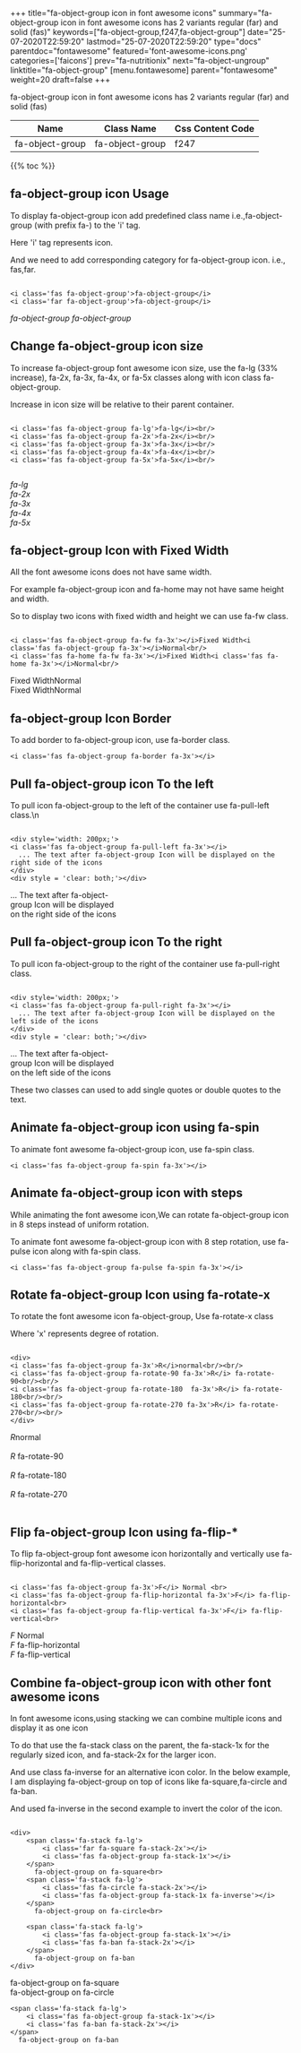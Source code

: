 +++
title="fa-object-group icon in font awesome icons"
summary="fa-object-group icon in font awesome icons has 2 variants regular (far) and solid (fas)"
keywords=["fa-object-group,f247,fa-object-group"]
date="25-07-2020T22:59:20"
lastmod="25-07-2020T22:59:20"
type="docs"
parentdoc="fontawesome"
featured='font-awesome-icons.png'
categories=['faicons']
prev="fa-nutritionix"
next="fa-object-ungroup"
linktitle="fa-object-group"
[menu.fontawesome]
parent="fontawesome"
weight=20
draft=false
+++


fa-object-group icon in font awesome icons has 2 variants regular (far) and solid (fas)

<div class='table-responsive'><table class='table'><thead><tr><th>Name</th><th>Class Name</th><th>Css Content Code</th></tr></thead><tbody><tr><td>fa-object-group</td><td>fa-object-group</td><td>f247</td></tr></tbody></table></div>


{{% toc %}}


## fa-object-group icon Usage

To display fa-object-group icon add predefined class name i.e.,fa-object-group (with prefix fa-) to the 'i' tag.

Here 'i' tag represents icon.

And we need to add corresponding category for fa-object-group icon. i.e., fas,far.


```

<i class='fas fa-object-group'>fa-object-group</i>
<i class='far fa-object-group'>fa-object-group</i>
```

<i class='fas fa-object-group'>fa-object-group</i>
<i class='far fa-object-group'>fa-object-group</i>




## Change fa-object-group icon size
To increase fa-object-group font awesome icon size, use the fa-lg (33% increase), fa-2x, fa-3x, fa-4x, or fa-5x classes along with icon class fa-object-group.

Increase in icon size will be relative to their parent container. 

```

<i class='fas fa-object-group fa-lg'>fa-lg</i><br/>
<i class='fas fa-object-group fa-2x'>fa-2x</i><br/>
<i class='fas fa-object-group fa-3x'>fa-3x</i><br/>
<i class='fas fa-object-group fa-4x'>fa-4x</i><br/>
<i class='fas fa-object-group fa-5x'>fa-5x</i><br/>
            
```

<i class='fas fa-object-group fa-lg'>fa-lg</i><br/>
<i class='fas fa-object-group fa-2x'>fa-2x</i><br/>
<i class='fas fa-object-group fa-3x'>fa-3x</i><br/>
<i class='fas fa-object-group fa-4x'>fa-4x</i><br/>
<i class='fas fa-object-group fa-5x'>fa-5x</i><br/>
            



## fa-object-group Icon with Fixed Width 

All the font awesome icons does not have same width.

For example fa-object-group icon and fa-home may not have same height and width.

So to display two icons with fixed width and height we can use fa-fw class.


```

<i class='fas fa-object-group fa-fw fa-3x'></i>Fixed Width<i class='fas fa-object-group fa-3x'></i>Normal<br/>
<i class='fas fa-home fa-fw fa-3x'></i>Fixed Width<i class='fas fa-home fa-3x'></i>Normal<br/>
```

<i class='fas fa-object-group fa-fw fa-3x'></i>Fixed Width<i class='fas fa-object-group fa-3x'></i>Normal<br/>
<i class='fas fa-home fa-fw fa-3x'></i>Fixed Width<i class='fas fa-home fa-3x'></i>Normal<br/>



## fa-object-group Icon Border 

To add border to fa-object-group icon, use fa-border class.


```
<i class='fas fa-object-group fa-border fa-3x'></i>

```
<i class='fas fa-object-group fa-border fa-3x'></i>





## Pull fa-object-group icon To the left

To pull icon fa-object-group to the left of the container use fa-pull-left class.\n

```

<div style='width: 200px;'>
<i class='fas fa-object-group fa-pull-left fa-3x'></i>
  ... The text after fa-object-group Icon will be displayed on the right side of the icons
</div>
<div style = 'clear: both;'></div>
```

<div style='width: 200px;'>
<i class='fas fa-object-group fa-pull-left fa-3x'></i>
  ... The text after fa-object-group Icon will be displayed on the right side of the icons
</div>
<div style = 'clear: both;'></div>




## Pull fa-object-group icon To the right
To pull icon fa-object-group to the right of the container use fa-pull-right class.

```

<div style='width: 200px;'>
<i class='fas fa-object-group fa-pull-right fa-3x'></i>
  ... The text after fa-object-group Icon will be displayed on the left side of the icons
</div>
<div style = 'clear: both;'></div>
```

<div style='width: 200px;'>
<i class='fas fa-object-group fa-pull-right fa-3x'></i>
  ... The text after fa-object-group Icon will be displayed on the left side of the icons
</div>
<div style = 'clear: both;'></div>

These two classes can used to add single quotes or double quotes to the text.


## Animate fa-object-group icon using fa-spin
To animate font awesome fa-object-group icon, use fa-spin class.

```
<i class='fas fa-object-group fa-spin fa-3x'></i>
```
<i class='fas fa-object-group fa-spin fa-3x'></i>




## Animate fa-object-group icon with steps
While animating the font awesome icon,We can rotate fa-object-group icon in 8 steps instead of uniform rotation.

To animate font awesome fa-object-group icon with 8 step rotation, use fa-pulse icon along with fa-spin class.


```
<i class='fas fa-object-group fa-pulse fa-spin fa-3x'></i>

```
<i class='fas fa-object-group fa-pulse fa-spin fa-3x'></i>





## Rotate fa-object-group Icon using fa-rotate-x
To rotate the font awesome icon fa-object-group, Use fa-rotate-x class

Where 'x' represents degree of rotation.


```

<div>
<i class='fas fa-object-group fa-3x'>R</i>normal<br/><br/>
<i class='fas fa-object-group fa-rotate-90 fa-3x'>R</i> fa-rotate-90<br/><br/> 
<i class='fas fa-object-group fa-rotate-180  fa-3x'>R</i> fa-rotate-180<br/><br/> 
<i class='fas fa-object-group fa-rotate-270 fa-3x'>R</i> fa-rotate-270<br/><br/>
</div>
```

<div>
<i class='fas fa-object-group fa-3x'>R</i>normal<br/><br/>
<i class='fas fa-object-group fa-rotate-90 fa-3x'>R</i> fa-rotate-90<br/><br/> 
<i class='fas fa-object-group fa-rotate-180  fa-3x'>R</i> fa-rotate-180<br/><br/> 
<i class='fas fa-object-group fa-rotate-270 fa-3x'>R</i> fa-rotate-270<br/><br/>
</div>




## Flip fa-object-group Icon using fa-flip-*
To flip fa-object-group font awesome icon horizontally and vertically use fa-flip-horizontal and fa-flip-vertical classes. 

```

<i class='fas fa-object-group fa-3x'>F</i> Normal <br>
<i class='fas fa-object-group fa-flip-horizontal fa-3x'>F</i> fa-flip-horizontal<br>
<i class='fas fa-object-group fa-flip-vertical fa-3x'>F</i> fa-flip-vertical<br>
```

<i class='fas fa-object-group fa-3x'>F</i> Normal <br>
<i class='fas fa-object-group fa-flip-horizontal fa-3x'>F</i> fa-flip-horizontal<br>
<i class='fas fa-object-group fa-flip-vertical fa-3x'>F</i> fa-flip-vertical<br>




## Combine fa-object-group icon with other font awesome icons
In font awesome icons,using stacking we can combine multiple icons and display it as one icon 

To do that use the fa-stack class on the parent, the fa-stack-1x for the regularly sized icon, and fa-stack-2x for the larger icon.

And use class fa-inverse for an alternative icon color. 
In the below example, I am displaying fa-object-group on top of icons like fa-square,fa-circle and fa-ban.

And used fa-inverse in the second example to invert the color of the icon.

```

<div>
    <span class='fa-stack fa-lg'>
        <i class='far fa-square fa-stack-2x'></i>
        <i class='fas fa-object-group fa-stack-1x'></i>
    </span>
      fa-object-group on fa-square<br>
    <span class='fa-stack fa-lg'>
        <i class='fas fa-circle fa-stack-2x'></i>
        <i class='fas fa-object-group fa-stack-1x fa-inverse'></i>
    </span>
      fa-object-group on fa-circle<br>

    <span class='fa-stack fa-lg'>
        <i class='fas fa-object-group fa-stack-1x'></i>
        <i class='fas fa-ban fa-stack-2x'></i>
    </span>
      fa-object-group on fa-ban
</div>
```

<div>
    <span class='fa-stack fa-lg'>
        <i class='far fa-square fa-stack-2x'></i>
        <i class='fas fa-object-group fa-stack-1x'></i>
    </span>
      fa-object-group on fa-square<br>
    <span class='fa-stack fa-lg'>
        <i class='fas fa-circle fa-stack-2x'></i>
        <i class='fas fa-object-group fa-stack-1x fa-inverse'></i>
    </span>
      fa-object-group on fa-circle<br>

    <span class='fa-stack fa-lg'>
        <i class='fas fa-object-group fa-stack-1x'></i>
        <i class='fas fa-ban fa-stack-2x'></i>
    </span>
      fa-object-group on fa-ban
</div>







